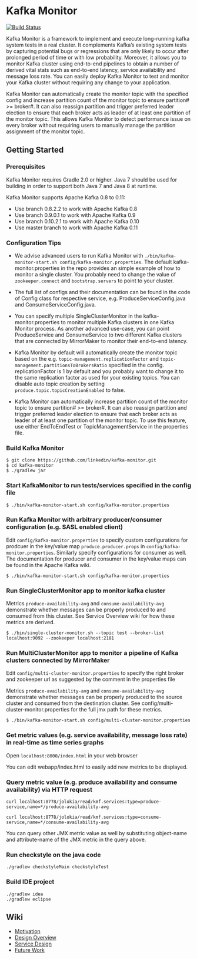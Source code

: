 # Kafka Monitor

[![Build Status](https://travis-ci.org/linkedin/kafka-monitor.svg?branch=master)](https://travis-ci.org/linkedin/kafka-monitor)

Kafka Monitor is a framework to implement and execute long-running kafka
system tests in a real cluster. It complements Kafka’s existing system
tests by capturing potential bugs or regressions that are only likely to occur
after prolonged period of time or with low probability. Moreover, it allows you to monitor Kafka
cluster using end-to-end pipelines to obtain a number of derived vital stats
such as end-to-end latency, service availability and message loss rate. You can easily
deploy Kafka Monitor to test and monitor your Kafka cluster without requiring
any change to your application.

Kafka Monitor can automatically create the monitor topic with the specified config
and increase partition count of the monitor topic to ensure partition# >=
broker#. It can also reassign partition and trigger preferred leader election
to ensure that each broker acts as leader of at least one partition of the
monitor topic. This allows Kafka Monitor to detect performance issue on every
broker without requiring users to manually manage the partition assignment of
the monitor topic.

## Getting Started

### Prerequisites
Kafka Monitor requires Gradle 2.0 or higher. Java 7 should be used for
building in order to support both Java 7 and Java 8 at runtime.

Kafka Monitor supports Apache Kafka 0.8 to 0.11:
- Use branch 0.8.2.2 to work with Apache Kafka 0.8
- Use branch 0.9.0.1 to work with Apache Kafka 0.9
- Use branch 0.10.2.1 to work with Apache Kafka 0.10
- Use master branch to work with Apache Kafka 0.11


### Configuration Tips

- We advise advanced users to run Kafka Monitor with
`./bin/kafka-monitor-start.sh config/kafka-monitor.properties`. The default
kafka-monitor.properties in the repo provides an simple example of how to
monitor a single cluster. You probably need to change the value of
`zookeeper.connect` and `bootstrap.servers` to point to your cluster.

- The full list of configs and their documentation can be found in the code of
Config class for respective service, e.g. ProduceServiceConfig.java and
ConsumeServiceConfig.java.

- You can specify multiple SingleClusterMonitor in the kafka-monitor.properties to
monitor multiple Kafka clusters in one Kafka Monitor process. As another
advanced use-case, you can point ProduceService and ConsumeService to two
different Kafka clusters that are connected by MirrorMaker to monitor their
end-to-end latency.

- Kafka Monitor by default will automatically create the monitor topic based on
the e.g.  `topic-management.replicationFactor` and `topic-management.partitionsToBrokersRatio`
specified in the config. replicationFactor is 1 by default and you probably
want to change it to the same replication factor as used for your existing
topics. You can disable auto topic creation by setting `produce.topic.topicCreationEnabled` to false.

- Kafka Monitor can automatically increase partition count of the monitor topic
to ensure partition# >= broker#. It can also reassign partition and trigger
preferred leader election to ensure that each broker acts as leader of at least
one partition of the monitor topic. To use this feature, use either
EndToEndTest or TopicManagementService in the properties file.


### Build Kafka Monitor
```
$ git clone https://github.com/linkedin/kafka-monitor.git
$ cd kafka-monitor 
$ ./gradlew jar
```

### Start KafkaMonitor to run tests/services specified in the config file
```
$ ./bin/kafka-monitor-start.sh config/kafka-monitor.properties
```

### Run Kafka Monitor with arbitrary producer/consumer configuration (e.g. SASL enabled client)
Edit `config/kafka-monitor.properties` to specify custom configurations for prodcuer in the key/value map `produce.producer.props` in
`config/kafka-monitor.properties`. Similarly specify configurations for
consumer as well. The documentation for producer and consumer in the key/value maps can be found in the Apache Kafka wiki.

```
$ ./bin/kafka-monitor-start.sh config/kafka-monitor.properties
```

### Run SingleClusterMonitor app to monitor kafka cluster

Metrics `produce-availability-avg` and `consume-availability-avg` demonstrate
whether messages can be properly produced to and consumed from this cluster.
See Service Overview wiki for how these metrics are derived.

```
$ ./bin/single-cluster-monitor.sh --topic test --broker-list localhost:9092 --zookeeper localhost:2181
```

### Run MultiClusterMonitor app to monitor a pipeline of Kafka clusters connected by MirrorMaker
Edit `config/multi-cluster-monitor.properties` to specify the right broker and
zookeeper url as suggested by the comment in the properties file

Metrics `produce-availability-avg` and `consume-availability-avg` demonstrate
whether messages can be properly produced to the source cluster and consumed
from the destination cluster. See config/multi-cluster-monitor.properties for
the full jmx path for these metrics.

```
$ ./bin/kafka-monitor-start.sh config/multi-cluster-monitor.properties
```

### Get metric values (e.g. service availability, message loss rate) in real-time as time series graphs
Open ```localhost:8000/index.html``` in your web browser

You can edit webapp/index.html to easily add new metrics to be displayed.

### Query metric value (e.g. produce availability and consume availability) via HTTP request
```
curl localhost:8778/jolokia/read/kmf.services:type=produce-service,name=*/produce-availability-avg

curl localhost:8778/jolokia/read/kmf.services:type=consume-service,name=*/consume-availability-avg
```

You can query other JMX metric value as well by substituting object-name and
attribute-name of the JMX metric in the query above.

### Run checkstyle on the java code
```
./gradlew checkstyleMain checkstyleTest
```

### Build IDE project
```
./gradlew idea
./gradlew eclipse
```

## Wiki

- [Motivation](https://github.com/linkedin/kafka-monitor/wiki/Motivation)
- [Design Overview](https://github.com/linkedin/kafka-monitor/wiki/Design-Overview)
- [Service Design](https://github.com/linkedin/kafka-monitor/wiki/Service-Design)
- [Future Work](https://github.com/linkedin/kafka-monitor/wiki/Future-Work)



